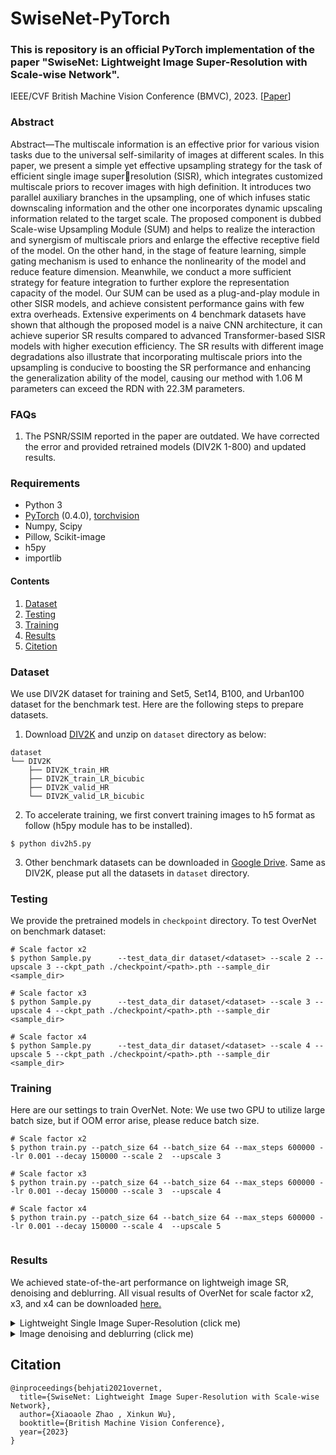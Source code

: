 # SwiseNet-PyTorch
### **This is repository is an official PyTorch implementation of the paper "SwiseNet: Lightweight Image Super-Resolution with Scale-wise Network".**
IEEE/CVF British Machine Vision Conference (BMVC), 2023. [[Paper](https://papers.bmvc2023.org/0286.pdf)]


### Abstract 
Abstract—The multiscale information is an effective prior for various vision tasks due to the universal self-similarity of images at different scales. In this paper, we present a simple yet effective upsampling strategy for the task of efficient single image superresolution (SISR), which integrates customized multiscale priors to recover images with high definition. It introduces two parallel auxiliary branches in the upsampling, one of which infuses static downscaling information and the other one incorporates dynamic upscaling information related to the target scale. The proposed component is dubbed Scale-wise Upsampling Module (SUM) and helps to realize the interaction and synergism of multiscale priors and enlarge the effective receptive field of the model. On the other hand, in the stage of feature learning, simple gating mechanism is used to enhance the nonlinearity of the model and reduce feature dimension. Meanwhile, we conduct a more sufficient strategy for feature integration to further explore the representation capacity of the model. Our SUM can be used as a plug-and-play module in other SISR models, and achieve consistent performance gains with few extra overheads. Extensive experiments on 4 benchmark datasets have shown that although the proposed model is a naive CNN architecture, it can achieve superior SR results compared to advanced Transformer-based SISR models with higher execution efficiency. The SR results with different image degradations also illustrate that incorporating multiscale priors into the upsampling is conducive to boosting the SR performance and enhancing the generalization ability of the model, causing our method with 1.06 M parameters can exceed the RDN with 22.3M parameters.

### FAQs
1. The PSNR/SSIM reported in the paper are outdated. We have corrected the error and provided retrained models (DIV2K 1-800) and updated results. 
### Requirements
- Python 3
- [PyTorch](https://github.com/pytorch/pytorch) (0.4.0), [torchvision](https://github.com/pytorch/vision)
- Numpy, Scipy
- Pillow, Scikit-image
- h5py
- importlib


#### Contents
1. [Dataset](#Dataset)
1. [Testing](#Testing)
1. [Training](#Training)
1. [Results](#Results)
1. [Citetion](#Citetion)


### Dataset
We use DIV2K dataset for training and Set5, Set14, B100, and Urban100 dataset for the benchmark test. Here are the following steps to prepare datasets.

1. Download [DIV2K](https://data.vision.ee.ethz.ch/cvl/DIV2K) and unzip on `dataset` directory as below:
  ```
  dataset
  └── DIV2K
      ├── DIV2K_train_HR
      ├── DIV2K_train_LR_bicubic
      ├── DIV2K_valid_HR
      └── DIV2K_valid_LR_bicubic
  ```
2. To accelerate training, we first convert training images to h5 format as follow (h5py module has to be installed).
```shell
$ python div2h5.py
```
3. Other benchmark datasets can be downloaded in [Google Drive](https://drive.google.com/drive/folders/1t2le0-Wz7GZQ4M2mJqmRamw5o4ce2AVw?usp=sharing). Same as DIV2K, please put all the datasets in `dataset` directory.

### Testing
We provide the pretrained models in `checkpoint` directory. To test OverNet on benchmark dataset:
```shell
# Scale factor x2
$ python Sample.py      --test_data_dir dataset/<dataset> --scale 2 --upscale 3 --ckpt_path ./checkpoint/<path>.pth --sample_dir <sample_dir>

# Scale factor x3                
$ python Sample.py      --test_data_dir dataset/<dataset> --scale 3 --upscale 4 --ckpt_path ./checkpoint/<path>.pth --sample_dir <sample_dir>

# Scale factor x4
$ python Sample.py      --test_data_dir dataset/<dataset> --scale 4 --upscale 5 --ckpt_path ./checkpoint/<path>.pth --sample_dir <sample_dir>
```

### Training
Here are our settings to train OverNet. Note: We use two GPU to utilize large batch size, but if OOM error arise, please reduce batch size.
```shell
# Scale factor x2
$ python train.py --patch_size 64 --batch_size 64 --max_steps 600000 --lr 0.001 --decay 150000 --scale 2  --upscale 3

# Scale factor x3
$ python train.py --patch_size 64 --batch_size 64 --max_steps 600000 --lr 0.001 --decay 150000 --scale 3  --upscale 4

# Scale factor x4
$ python train.py --patch_size 64 --batch_size 64 --max_steps 600000 --lr 0.001 --decay 150000 --scale 4  --upscale 5               
                      
 ```

### Results
We achieved state-of-the-art performance on lightweigh image SR, denoising and deblurring. All visual results of OverNet for scale factor x2, x3, and x4 can be downloaded [here.](https://drive.google.com/drive/folders/1svSJq8UlU8Yq90tLfByhv_0ctPKv5PiN?usp=sharing)

<details>
<summary>Lightweight Single Image Super-Resolution (click me)</summary>
<p align="center">

**Note:** The PSNR and SSIM reported in the paper are outdated. We have updated the results as following:
<div align="center">


<img width="780" height="500" src="assets/results.png">
</div>
</p>
</details>


<details>
<summary>Image denoising and deblurring (click me)</summary>
<p align="center">
Updated quantitative results will be released soon.
<img width="780" height="500" src="assets/overnet_BDN.png">
</p>
</details>

## Citation
```
@inproceedings{behjati2021overnet,
  title={SwiseNet: Lightweight Image Super-Resolution with Scale-wise Network},
  author={Xiaoaole Zhao , Xinkun Wu},
  booktitle={British Machine Vision Conference},
  year={2023}
}
```





 
